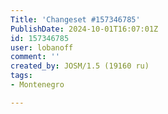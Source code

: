 ```yaml
---
Title: 'Changeset #157346785'
PublishDate: 2024-10-01T16:07:01Z
id: 157346785
user: lobanoff
comment: ''
created_by: JOSM/1.5 (19160 ru)
tags:
- Montenegro

---
```

